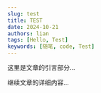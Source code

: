 ```yaml
---
slug: test
title: TEST
date: 2024-10-21
authors: lian
tags: [Hello, Test]
keywords: [随笔, code, Test]
---
```

这里是文章的引言部分...

<!-- truncate -->

继续文章的详细内容...
